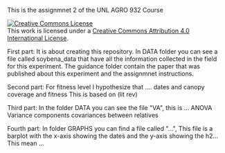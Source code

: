 This is the assignmnet 2 of the UNL AGRO 932 Course

<a rel="license" href="http://creativecommons.org/licenses/by/4.0/"><img alt="Creative Commons License" style="border-width:0" src="https://i.creativecommons.org/l/by/4.0/88x31.png" /></a><br />This work is licensed under a <a rel="license" href="http://creativecommons.org/licenses/by/4.0/">Creative Commons Attribution 4.0 International License</a>.

First part: It is about creating this repository. In DATA folder you can see a file called soybena_data that have all the information collected in the field for this experiment. The guidance folder contain the paper that was published about this experiment and the assignmnet instructions.

Second part: For fitness level I hypothesize that .... dates and canopy coverage and fitness
This is based on  (lit rev)

Third part: In the folder DATA you can see the file "VA", this is ...
ANOVA
Variance components
covariances between relatives

Fourth part: In folder GRAPHS you can find a file called "...", This file is a barplot with the x-axis showing the dates and the y-axis showing the h2... This mean ...
